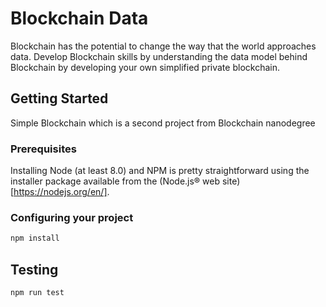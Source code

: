 # Blockchain Data

Blockchain has the potential to change the way that the world approaches data. Develop Blockchain skills by understanding the data model behind Blockchain by developing your own simplified private blockchain.

## Getting Started

Simple Blockchain which is a second project from Blockchain nanodegree

### Prerequisites

Installing Node (at least 8.0) and NPM is pretty straightforward using the installer package available from the (Node.js® web site)[https://nodejs.org/en/].

### Configuring your project

```bash
npm install
```

## Testing

```bash
npm run test
```
